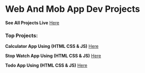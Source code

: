 # Web And Mob App Dev Projects

**See All Projects Live** [Here](https://msr-projects.web.app)

### Top Projects:

**Calculator App Using (HTML CSS & JS)** [Here](https://msr-projects.web.app/calculator/index.html)

**Stop Watch App Using (HTML CSS & JS)** [Here](https://msr-projects.web.app/stop-watch/index.html)

**Todo App Using (HTML CSS & JS)** [Here](https://msr-projects.web.app/todo-app/todo-app.html)
